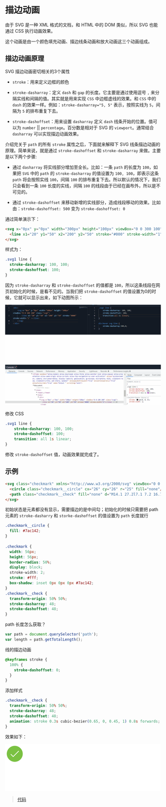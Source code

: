 # 描边动画

由于 SVG 是一种 XML 格式的文档，和 HTML 中的 DOM 类似，所以 SVG 也能通过 CSS 执行动画效果。

这个动画是由一个颜色填充动画、描边线条动画和放大动画这三个动画组成。

## 描边动画原理

SVG 描边动画密切相关的3个属性

- `stroke`：用来定义边框的颜色

- `stroke-dasharray`：定义 `dash` 和 `gap` 的长度。它主要是通过使用逗号 `,` 来分隔实线和间隔的值。其实就是用来实现 `CSS` 中边框虚线的效果。和 `CSS` 中的 `dash` 的效果一样。例如：`stroke-dasharray="5, 5"` 表示，按照实线为 `5`，间隔为 `5` 的排布重复下去。

- `stroke-dashoffset`：用来设置 `dasharray` 定义 `dash` 线条开始的位置。值可以为 `number` || `percentage`。百分数是相对于 SVG 的 `viewport`。通常结合 `dasharray` 可以实现描边动画效果。


介绍完关于 `path` 的所有 `stroke` 属性之后，下面就来解释下 SVG 线条描边动画的原理。简单来说，就是通过 `stroke-dashoffset` 和 `stroke-dasharray` 来做。主要是以下两个步骤:

- 通过 `dasharray` 将实线部分增加至全长。比如：一条 `path` 的长度为 `100`，如果把 `SVG` 中的 `path` 的 `stroke-dasharray` 的值设置为 `100, 100`，即表示这条 `path` 将会按照实线 `100`，间隔 `100` 的排布重复下去。所以默认的情况下，我们只会看到一条 `100` 长度的实线，间隔 `100` 的线段由于已经在画布外，所以是不可见的。

- 通过 `stroke-dashoffset` 来移动新增的实线部分，造成线段移动的效果。比如由：`stroke-dashoffset: 500` 变为 `stroke-dashoffset: 0`

通过简单演示下：

```html
<svg x="0px" y="0px" width="300px" height="100px" viewBox="0 0 300 100" class="svg1">
  <line x1="20" y1="50" x2="200" y2="50" stroke="#000" stroke-width="1" ></line>
</svg>
```

样式为：

```css
.svg1 line {
  stroke-dasharray: 100, 100;
  stroke-dashoffset: 100;
}
```

因为 `stroke-dasharray` 和 `stroke-dashoffset` 的值都是 `100`，所以这条线段在网页初始化的时候，是看不见的。当我们把 `stroke-dashoffset` 的值设置为0的时候，它就可以显示出来，如下动图所示：

![svglin.gif](/imgs/svg/svglin.gif)

修改 CSS

```css
.svg1 line {
    stroke-dasharray: 100, 100;
    stroke-dashoffset: 100;
    transition: all 1s linear;
}
```
修改 `stroke-dashoffset` 值，动画效果就完成了。

## 示例

```html
<svg class="checkmark" xmlns="http://www.w3.org/2000/svg" viewBox="0 0 52 52">
  <circle class="checkmark__circle" cx="26" cy="26" r="25" fill="none"/>
  <path class="checkmark__check" fill="none" d="M14.1 27.2l7.1 7.2 16.7-16.8"/>
</svg>
```

初始状态是元素都没有显示，需要描边的是中间勾；初始化的时候只需要把 path 元素的 `stroke-dasharry` 和 `storke-dashoffset` 的值设置为 `path` 长度就行

```css
.checkmark__circle {
  fill: #7ac142;
}

.checkmark {
  width: 56px;
  height: 56px;
  border-radius: 50%;
  display: block;
  stroke-width: 2;
  stroke: #fff;
  box-shadow: inset 0px 0px 0px #7ac142; 
}
.checkmark__check {
  transform-origin: 50% 50%;
  stroke-dasharray: 48;
  stroke-dashoffset: 48;
}
```

path 长度怎么获取？

```js
var path = document.querySelector('path');
var length = path.getTotalLength();
```

线的描边动画

```css
@keyframes stroke {
  100% {
    stroke-dashoffset: 0;
  }
}
```

添加样式

```css
.checkmark__check {
  transform-origin: 50% 50%;
  stroke-dasharray: 48;
  stroke-dashoffset: 48;
  animation: stroke 0.3s cubic-bezier(0.65, 0, 0.45, 1) 0.8s forwards;
}
```

效果如下：

![svgd.gif](/imgs/svg/svgd.gif)

> [代码](https://code.juejin.cn/pen/7169126303096897544)